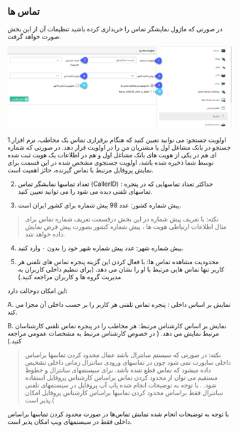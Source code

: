 ﻿## تماس ها

در صورتی که ماژول نمایشگر تماس را خریداری کرده باشید تنظیمات آن از این بخش صورت خواهد گرفت.

![](calles.png)

1.اولویت جستجو: می توانید تعیین کنید که هنگام برقراری تماس یک مخاطب، نرم افزار جستجو در بانک مشاغل اول یا مشتریان من را در اولویت قرار دهد. در صورتی که شماره ای هم در یکی از هویت های بانک مشاغل اول و هم در اطلاعات یک هویت ثبت شده توسط شما ذخیره شده باشد، اولویت جستجوی مشخص شده در این قسمت برای نمایش پروفایل مرتبط با تماس گیرنده، حائز اهمیت است.

2. تعداد تماسها نمایشگر تماس (CallerID) : حداکثر تعداد تماسهایی که در پنجره تماسهای تلفنی دیده می شود را می توانید تعیین کنید.

3. پیش شماره کشور:  عدد 98 پبش شماره برای کشور ایران است.

> نکته: با تعریف پیش شماره در این بخش درقسمت تعریف شماره تماس  برای مثال اطلاعات ارتباطی هویت ها ، پیش شماره کشور بصورت پیش فرض نمایش داده خواهد شد.


4. پیش شماره شهر: عدد پیش شماره شهر خود را بدون ۰ وارد کنید.

5. محدودیت مشاهده تماس ها: با فعال کردن این گزینه پنجره تماس های تلفنی هر کاربر تنها تماس هایی مرتبط با او را نشان می دهد. (برای تنظیم داخلی کاربران به مدیریت گروه ها و کاربران مراجعه کنید.)

این امکان دوحالت دارد:

A. نمایش بر اساس داخلی : پنجره تماس تلفنی هر کاربر را بر حسب داخلی آن مجزا می کند.

B. نمایش بر اساس کارشناس مرتبط:  هر مخاطب را در پنجره تماس تلفنی کارشناسان مرتبط نمایش می دهد. ( در خصوص کارشناس مرتبط به مشخصات عمومی مراجعه کنید.)

> نکته: در صورتی که سیستم سانترال باشد عمال محدود کردن تماسها براساس داخلی ساپورت نمی شود چون در تماسهای ورودی سانترال زمانی داخلی تشخیص داده میشود که تماس قطع شده باشد. برای سیستمهای سانترال و خطوط مستقیم می توان از محدود کردن تماس براساس کارشناس پروفایل استفاده شود. . با توجه به توضیحات انجام شده پاپ آپ پروفایل در سیستمهای تلفنی سانترال فقط براساس محدود کردن تماسها براساس کارشناس پروفایل امکان پذیر است.(

با توجه به توضیحات انجام شده نمایش تماس‌ها در صورت محدود کردن تماسها براساس داخلی فقط در سیستمهای ویپ امکان پذیر است.

